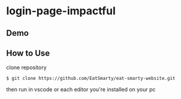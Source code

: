 # login-page-impactful

## Demo

## How to Use

clone repository
```
$ git clone https://github.com/EatSmarty/eat-smarty-website.git
```

then run in vscode or each editor you're installed on your pc
